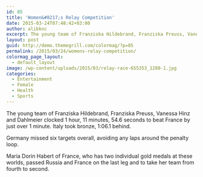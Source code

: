 ```yaml
---
id: 85
title: 'Women&#8217;s Relay Competition'
date: 2015-03-24T07:48:42+03:00
author: alibknc
excerpt: The young team of Franziska Hildebrand, Franziska Preuss, Vanessa Hinz and Dahlmeier clocked 1 hour, 11 minutes, 54.6 seconds to beat France
layout: post
guid: http://demo.themegrill.com/colormag/?p=85
permalink: /2015/03/24/womens-relay-competition/
colormag_page_layout:
  - default_layout
image: /wp-content/uploads/2015/03/relay-race-655353_1280-1.jpg
categories:
  - Entertainment
  - Female
  - Health
  - Sports
---
```

The young team of Franziska Hildebrand, Franziska Preuss, Vanessa Hinz and Dahlmeier clocked 1 hour, 11 minutes, 54.6 seconds to beat France by just over 1 minute. Italy took bronze, 1:06.1 behind. 

Germany missed six targets overall, avoiding any laps around the penalty loop.

Maria Dorin Habert of France, who has two individual gold medals at these worlds, passed Russia and France on the last leg and to take her team from fourth to second.